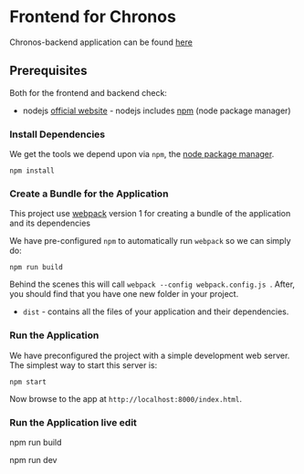 # Frontend for Chronos

Chronos-backend application can be found [here](https://github.com/ga92yup/chronos-backend)

## Prerequisites

Both for the frontend and backend check:

* nodejs [official website](https://nodejs.org/en/) - nodejs includes [npm](https://www.npmjs.com/) (node package manager)


### Install Dependencies

We get the tools we depend upon via `npm`, the [node package manager](https://www.npmjs.com).

```
npm install
```

### Create a Bundle for the Application

This project use [webpack](https://github.com/webpack/webpack) version 1 for creating a bundle of the application and its dependencies

We have pre-configured `npm` to automatically run `webpack` so we can simply do:

```
npm run build
```

Behind the scenes this will call `webpack --config webpack.config.js `.  After, you should find that you have one new folder in your project.

* `dist` - contains all the files of your application and their dependencies.

### Run the Application

We have preconfigured the project with a simple development web server.  The simplest way to start
this server is:

```
npm start
```

Now browse to the app at `http://localhost:8000/index.html`.


### Run the Application live edit

npm run build

npm run dev